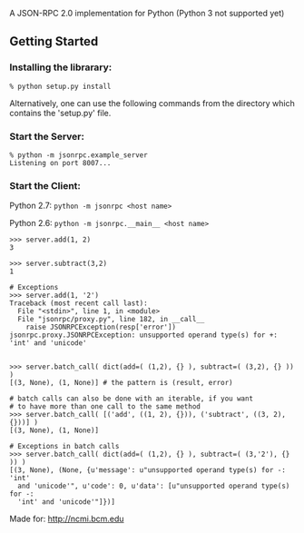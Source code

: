 A JSON-RPC 2.0 implementation for Python (Python 3 not supported yet)


## Getting Started
### Installing the librarary:

    % python setup.py install

  Alternatively, one can use the following commands from the directory which contains the 'setup.py' file.

### Start the Server:

    % python -m jsonrpc.example_server
    Listening on port 8007...

### Start the Client:
  
  Python 2.7: `python -m jsonrpc <host name>`
  
  Python 2.6: `python -m jsonrpc.__main__ <host name>`


    >>> server.add(1, 2)
    3

    >>> server.subtract(3,2)
    1

    # Exceptions
    >>> server.add(1, '2')
    Traceback (most recent call last):
      File "<stdin>", line 1, in <module>
      File "jsonrpc/proxy.py", line 182, in __call__
        raise JSONRPCException(resp['error'])
    jsonrpc.proxy.JSONRPCException: unsupported operand type(s) for +: 'int' and 'unicode'


    >>> server.batch_call( dict(add=( (1,2), {} ), subtract=( (3,2), {} )) )
    [(3, None), (1, None)] # the pattern is (result, error)

    # batch calls can also be done with an iterable, if you want
    # to have more than one call to the same method
    >>> server.batch_call( [('add', ((1, 2), {})), ('subtract', ((3, 2), {}))] )
    [(3, None), (1, None)]

    # Exceptions in batch calls
    >>> server.batch_call( dict(add=( (1,2), {} ), subtract=( (3,'2'), {} )) )
    [(3, None), (None, {u'message': u"unsupported operand type(s) for -: 'int' 
      and 'unicode'", u'code': 0, u'data': [u"unsupported operand type(s) for -: 
      'int' and 'unicode'"]})]



Made for:
    http://ncmi.bcm.edu